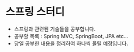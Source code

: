 # 스프링 스터디

- 스프링과 관련된 기술들을 공부합니다.
- 공부할 목록 : Spring MVC, SpringBoot, JPA etc...
- 당일 공부한 내용을 정리하여 하나씩 올릴 예정입니다.